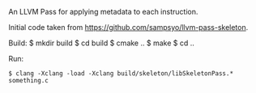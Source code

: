 An LLVM Pass for applying metadata to each instruction.

Initial code taken from https://github.com/sampsyo/llvm-pass-skeleton.

Build: 
    $ mkdir build
    $ cd build
    $ cmake ..
    $ make
    $ cd ..

Run:

    $ clang -Xclang -load -Xclang build/skeleton/libSkeletonPass.* something.c
